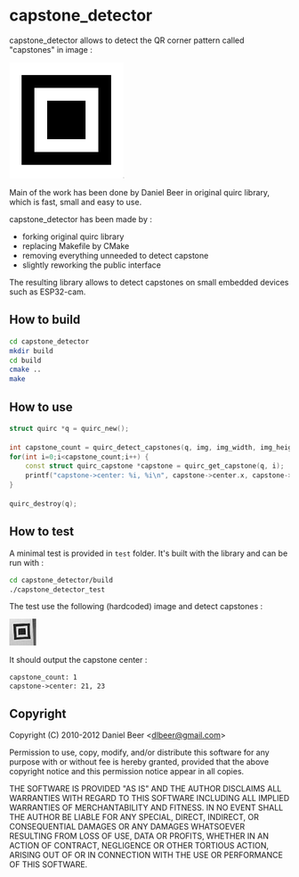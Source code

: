 # capstone_detector

capstone_detector allows to detect the QR corner pattern called "capstones" in image :

![capstone](capstone.png)

Main of the work has been done by Daniel Beer in original quirc library, which is fast, small and easy to use.

capstone_detector has been made by :
- forking original quirc library
- replacing Makefile by CMake
- removing everything unneeded to detect capstone
- slightly reworking the public interface

The resulting library allows to detect capstones on small embedded devices such as ESP32-cam.

## How to build

```bash
cd capstone_detector
mkdir build
cd build
cmake ..
make
```

## How to use

```C++
struct quirc *q = quirc_new();

int capstone_count = quirc_detect_capstones(q, img, img_width, img_height);
for(int i=0;i<capstone_count;i++) {
    const struct quirc_capstone *capstone = quirc_get_capstone(q, i);
    printf("capstone->center: %i, %i\n", capstone->center.x, capstone->center.y);
}

quirc_destroy(q);
```

## How to test

A minimal test is provided in `test` folder. It's built with the library and can be run with :

```bash
cd capstone_detector/build
./capstone_detector_test
```

The test use the following (hardcoded) image and detect capstones :

![capstone_img](test/capstone_img.jpg)

It should output the capstone center :

```
capstone_count: 1
capstone->center: 21, 23
```

## Copyright

Copyright (C) 2010-2012 Daniel Beer <<dlbeer@gmail.com>>

Permission to use, copy, modify, and/or distribute this software for
any purpose with or without fee is hereby granted, provided that the
above copyright notice and this permission notice appear in all
copies.

THE SOFTWARE IS PROVIDED "AS IS" AND THE AUTHOR DISCLAIMS ALL
WARRANTIES WITH REGARD TO THIS SOFTWARE INCLUDING ALL IMPLIED
WARRANTIES OF MERCHANTABILITY AND FITNESS. IN NO EVENT SHALL THE
AUTHOR BE LIABLE FOR ANY SPECIAL, DIRECT, INDIRECT, OR CONSEQUENTIAL
DAMAGES OR ANY DAMAGES WHATSOEVER RESULTING FROM LOSS OF USE, DATA OR
PROFITS, WHETHER IN AN ACTION OF CONTRACT, NEGLIGENCE OR OTHER
TORTIOUS ACTION, ARISING OUT OF OR IN CONNECTION WITH THE USE OR
PERFORMANCE OF THIS SOFTWARE.
